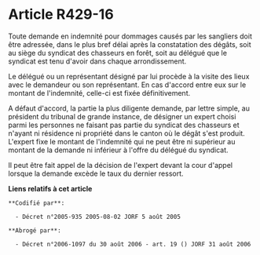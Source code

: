 # Article R429-16

Toute demande en indemnité pour dommages causés par les sangliers doit être adressée, dans le plus bref délai après la
constatation des dégâts, soit au siège du syndicat des chasseurs en forêt, soit au délégué que le syndicat est tenu d'avoir
dans chaque arrondissement.

Le délégué ou un représentant désigné par lui procède à la visite des lieux avec le demandeur ou son représentant. En cas
d'accord entre eux sur le montant de l'indemnité, celle-ci est fixée définitivement.

A défaut d'accord, la partie la plus diligente demande, par lettre simple, au président du tribunal de grande instance, de
désigner un expert choisi parmi les personnes ne faisant pas partie du syndicat des chasseurs et n'ayant ni résidence ni
propriété dans le canton où le dégât s'est produit. L'expert fixe le montant de l'indemnité qui ne peut être ni supérieur au
montant de la demande ni inférieur à l'offre du délégué du syndicat.

Il peut être fait appel de la décision de l'expert devant la cour d'appel lorsque la demande excède le taux du dernier
ressort.

**Liens relatifs à cet article**

	**Codifié par**:

	  - Décret n°2005-935 2005-08-02 JORF 5 août 2005

	**Abrogé par**:

	  - Décret n°2006-1097 du 30 août 2006 - art. 19 () JORF 31 août 2006
